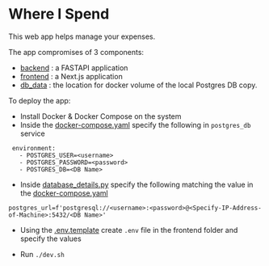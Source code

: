 # Where I Spend
This web app helps manage your expenses.

The app compromises of 3 components:
  - [backend](backend) : a FASTAPI application
  - [frontend](frontend) : a Next.js application 
  - [db_data](db_data) : the location for docker volume of the local Postgres DB copy.

To deploy the app:
 - Install Docker & Docker Compose on the system
 - Inside the [docker-compose.yaml](docker-compose.yaml) specify the following in ```postgres_db``` service
 ```
  environment:
    - POSTGRES_USER=<username>
    - POSTGRES_PASSWORD=<password>
    - POSTGRES_DB=<DB Name>
 ```

 - Inside [database_details.py](backend/app/database_details.py) specify the following matching the value in the [docker-compose.yaml](docker-compose.yaml)
 ```
 postgres_url=f'postgresql://<username>:<password>@<Specify-IP-Address-of-Machine>:5432/<DB Name>'

 ```
 - Using the [.env.template](frontend/.env.template) create ```.env``` file in the frontend folder and specify the values
 <!-- ```
 NEXT_PUBLIC_BACKEND_URL=http://<Specify-IP-Address-of-Machine>:8000
 ```  -->
 - Run ```./dev.sh ```